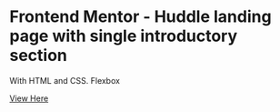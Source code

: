 # Frontend Mentor - Huddle landing page with single introductory section

With HTML and CSS. Flexbox

<a href="https://gerardominic.github.io/Huddle-Landing-Page/">View Here</a>